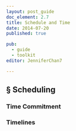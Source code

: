 ```yaml
---
layout: post_guide
doc_element: 2.7
title: Schedule and Time
date: 2014-07-20
published: true

pub: 
  - guide
  - toolkit
editor: JenniferChan7

---
```


## &sect; Scheduling

### Time Commitment

### Timelines


